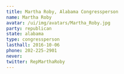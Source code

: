 ```yaml
---
title: Martha Roby, Alabama Congressperson
name: Martha Roby
avatar: /ui/img/avatars/Martha_Roby.jpg
party: republican
state: alabama
type: congressperson
lasthall: 2016-10-06
phone: 202-225-2901
never: 
twitter: RepMarthaRoby
---
```

